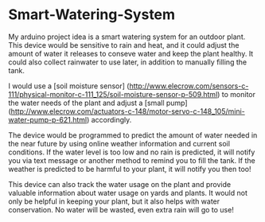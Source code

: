 # Smart-Watering-System
  My arduino project idea is a smart watering system for an outdoor plant. This device would be sensitive to rain and heat, and it could adjust the amount of water it releases to conseve water and keep the plant healthy. It could also collect rainwater to use later, in addition to manually filling the tank. 

  I would use a [soil moisture sensor] (http://www.elecrow.com/sensors-c-111/physical-monitor-c-111_125/soil-moisture-sensor-p-509.html) to monitor the water needs of the plant and adjust a [small pump] (http://www.elecrow.com/actuators-c-148/motor-servo-c-148_105/mini-water-pump-p-621.html) accordingly. 

  The device would be programmed to predict the amount of water needed in the near future by using online weather information and current soil conditions. If the water level is too low and no rain is predicted, it will notify you via text message or another method to remind you to fill the tank. If the weather is predicted to be harmful to your plant, it will notify you then too! 
  
  This device can also track the water usage on the plant and provide valuable information about water usage on yards and plants. It would not only be helpful in keeping your plant, but it also helps with water conservation. No water will be wasted, even extra rain will go to use! 
